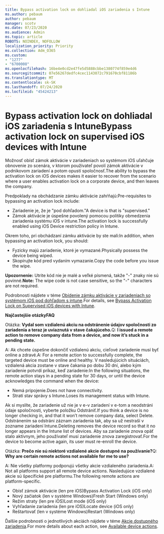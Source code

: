 ```yaml
---
title: Bypass activation lock on dohliadal iOS zariadenia s Intune
ms.author: pebaum
author: pebaum
manager: scotv
ms.date: 07/23/2020
ms.audience: Admin
ms.topic: article
ROBOTS: NOINDEX, NOFOLLOW
localization_priority: Priority
ms.collection: Adm_O365
ms.custom:
- "1277"
- "6700008"
ms.openlocfilehash: 16be4e0cd2e47fe5d5888cbbe1380774f859e4d6
ms.sourcegitcommit: 07e56267dedfc4cec1143072c791670cbf81186b
ms.translationtype: MT
ms.contentlocale: sk-SK
ms.lasthandoff: 07/24/2020
ms.locfileid: "45424213"
---
```

# <a name="bypass-activation-lock-on-supervised-ios-devices-with-intune"></a><span data-ttu-id="47665-102">Bypass activation lock on dohliadal iOS zariadenia s Intune</span><span class="sxs-lookup"><span data-stu-id="47665-102">Bypass activation lock on supervised iOS devices with Intune</span></span>

<span data-ttu-id="47665-103">Možnosť obísť zámok aktivácie v zariadeniach so systémom iOS uľahčuje obnovenie zo scenára, v ktorom používateľ povolí zámok aktivácie v podnikovom zariadení a potom opustí spoločnosť.</span><span class="sxs-lookup"><span data-stu-id="47665-103">The ability to bypass the activation lock on iOS devices makes it easier to recover from the scenario where a user enables activation lock on a corporate device, and then leaves the company.</span></span>

<span data-ttu-id="47665-104">Predpoklady na obchádzanie zámku aktivácie zahŕňajú:</span><span class="sxs-lookup"><span data-stu-id="47665-104">Pre-requisites to bypassing an activation lock include:</span></span>

- <span data-ttu-id="47665-105">Zariadenie je, že je "pod dohľadom."</span><span class="sxs-lookup"><span data-stu-id="47665-105">A device is that is "supervised."</span></span>
- <span data-ttu-id="47665-106">Zámok aktivácie je úspešne povolený pomocou politiky obmedzenia zariadenia systému iOS v intune.</span><span class="sxs-lookup"><span data-stu-id="47665-106">The activation lock is successfully enabled using iOS Device restriction policy in Intune.</span></span>

<span data-ttu-id="47665-107">Okrem toho, pri obchádzaní zámku aktivácie by ste mali:</span><span class="sxs-lookup"><span data-stu-id="47665-107">In addition, when bypassing an activation lock, you should:</span></span>

- <span data-ttu-id="47665-108">Fyzicky majú zariadenie, ktoré je vymazané.</span><span class="sxs-lookup"><span data-stu-id="47665-108">Physically possess the device being wiped.</span></span>
- <span data-ttu-id="47665-109">Skopírujte kód pred vydaním vymazanie.</span><span class="sxs-lookup"><span data-stu-id="47665-109">Copy the code before you issue the wipe.</span></span>

<span data-ttu-id="47665-110">**Upozornenie:** Utrite kód nie je malé a veľké písmená, takže "-" znaky nie sú povinné.</span><span class="sxs-lookup"><span data-stu-id="47665-110">**Note:** The wipe code is not case sensitive, so the "-" characters are not required.</span></span>

<span data-ttu-id="47665-111">Podrobnosti nájdete v téme [Obídenie zámku aktivácie v zariadeniach so systémom iOS pod dohľadom s intune](https://docs.microsoft.com/intune/device-activation-lock-bypass).</span><span class="sxs-lookup"><span data-stu-id="47665-111">For details, see [Bypass Activation Lock on Supervised iOS devices with Intune](https://docs.microsoft.com/intune/device-activation-lock-bypass).</span></span>

<span data-ttu-id="47665-112">**Najčastejšie otázky**</span><span class="sxs-lookup"><span data-stu-id="47665-112">**FAQ**</span></span>

<span data-ttu-id="47665-113">Otázka: **Vydal som vzdialenú akciu na odstránenie údajov spoločnosti zo zariadenia a teraz je uviaznutá v stave čakajúceho.**</span><span class="sxs-lookup"><span data-stu-id="47665-113">Q: **I issued a remote action to remove company data from a device, and now it’s stuck in a pending state.**</span></span>

<span data-ttu-id="47665-114">A: Ak chcete úspešne dokončiť vzdialenú akciu, cieľové zariadenie musí byť online a zdravé.</span><span class="sxs-lookup"><span data-stu-id="47665-114">A: For a remote action to successfully complete, the targeted device must be online and healthy.</span></span> <span data-ttu-id="47665-115">V nasledujúcich situáciách, vzdialená akcia zostane v stave čakania po dobu 30 dní, alebo kým zariadenie potvrdí príkaz, keď zariadenie:</span><span class="sxs-lookup"><span data-stu-id="47665-115">In the following situations, the remote action stays in a pending state for 30 days, or until the device acknowledges the command when the device:</span></span>

- <span data-ttu-id="47665-116">Nemá pripojenie.</span><span class="sxs-lookup"><span data-stu-id="47665-116">Does not have connectivity.</span></span>
- <span data-ttu-id="47665-117">Stratí stav správy s Intune.</span><span class="sxs-lookup"><span data-stu-id="47665-117">Loses its management status with Intune.</span></span>

<span data-ttu-id="47665-118">Ak si myslíte, že zariadenie už nie je v e-v zariadení v e-tom a neodstráni údaje spoločnosti, vyberte položku Odstrániť.</span><span class="sxs-lookup"><span data-stu-id="47665-118">If you think a device is no longer checking in, and that it won’t remove company data, select Delete.</span></span> <span data-ttu-id="47665-119">Odstránením sa odstráni záznam zariadenia tak, aby sa už nestraší v zozname zariadení Intune.</span><span class="sxs-lookup"><span data-stu-id="47665-119">Deleting removes the device record so that it no longer appears in the Intune list of devices.</span></span> <span data-ttu-id="47665-120">Aby sa zariadenie znova opäť stalo aktívnym, jeho používateľ musí zariadenie znova zaregistrovať.</span><span class="sxs-lookup"><span data-stu-id="47665-120">For the device to become active again, its user must re-enroll the device.</span></span>

<span data-ttu-id="47665-121">Otázka: **Prečo nie sú niektoré vzdialené akcie dostupné na používanie?**</span><span class="sxs-lookup"><span data-stu-id="47665-121">Q: **Why are certain remote actions not available for me to use?**</span></span>

<span data-ttu-id="47665-122">A: Nie všetky platformy podporujú všetky akcie vzdialeného zariadenia.</span><span class="sxs-lookup"><span data-stu-id="47665-122">A: Not all platforms support all remote device actions.</span></span> <span data-ttu-id="47665-123">Nasledujúce vzdialené akcie sú špecifické pre platformu.</span><span class="sxs-lookup"><span data-stu-id="47665-123">The following remote actions are platform-specific.</span></span>

- <span data-ttu-id="47665-124">Obísť zámok aktivácie (len pre iOS)</span><span class="sxs-lookup"><span data-stu-id="47665-124">Bypass Activation Lock (iOS only)</span></span>
- <span data-ttu-id="47665-125">Nový začiatok (len v systéme Windows)</span><span class="sxs-lookup"><span data-stu-id="47665-125">Fresh Start (Windows only)</span></span>
- <span data-ttu-id="47665-126">Režim straty (len pre iOS)</span><span class="sxs-lookup"><span data-stu-id="47665-126">Lost mode (iOS only)</span></span>
- <span data-ttu-id="47665-127">Vyhľadanie zariadenia (len pre iOS)</span><span class="sxs-lookup"><span data-stu-id="47665-127">Locate device (iOS only)</span></span>
- <span data-ttu-id="47665-128">Reštartovať (len v systéme Windows)</span><span class="sxs-lookup"><span data-stu-id="47665-128">Restart (Windows only)</span></span>

<span data-ttu-id="47665-129">Ďalšie podrobnosti o jednotlivých akciách nájdete v téme [Akcie dostupného zariadenia](https://docs.microsoft.com/intune/device-management#available-device-actions).</span><span class="sxs-lookup"><span data-stu-id="47665-129">For more details about each action, see [Available device actions](https://docs.microsoft.com/intune/device-management#available-device-actions).</span></span>